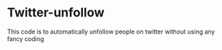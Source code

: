 # Twitter-unfollow
This code is to automatically unfollow people on twitter without using any fancy coding
